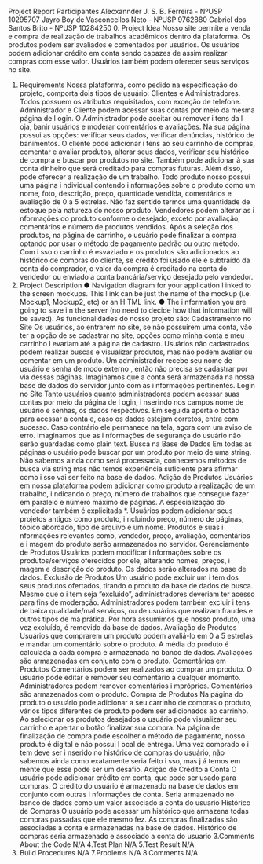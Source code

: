 Project Report
Participantes
Alecxannder J. S. B. Ferreira - NºUSP 10295707
Jayro Boy de Vasconcellos Neto - NºUSP 9762880
Gabriel dos Santos Brito - NºUSP 10284250
0. Project Idea
Nosso site permite a venda e compra de realização de trabalhos acadêmicos dentro
da plataforma. Os produtos podem ser avaliados e comentados por usuários. Os usuários
podem adicionar crédito em conta sendo capazes de assim realizar compras com esse
valor. Usuários também podem oferecer seus serviços no site.
1. Requirements
Nossa plataforma, como pedido na especificação do projeto, comporta dois tipos de
usuário: Clientes e Administradores. Todos possuem os atributos requisitados, com exceção
de telefone. Administrador e Cliente podem acessar suas contas por meio da mesma
página de l ogin.
O Administrador pode aceitar ou remover i tens da l oja, banir usuários e moderar
comentários e avaliações. Na sua página possui as opções: verificar seus dados, verificar
denúncias, histórico de banimentos.
O cliente pode adicionar i tens ao seu carrinho de compras, comentar e avaliar
produtos, alterar seus dados, verificar seu histórico de compra e buscar por produtos no
site. Também pode adicionar à sua conta dinheiro que será creditado para compras futuras.
Além disso, pode oferecer a realização de um trabalho.
Todo produto nosso possui uma página i ndividual contendo i nformações sobre o
produto como um nome, foto, descrição, preço, quantidade vendida, comentários e
avaliação de 0 a 5 estrelas. Não faz sentido termos uma quantidade de estoque pela
natureza do nosso produto. Vendedores podem alterar as i nformações do produto conforme
o desejado, exceto por avaliação, comentários e número de produtos vendidos.
Após a seleção dos produtos, na página de carrinho, o usuário pode finalizar a
compra optando por usar o método de pagamento padrão ou outro método. Com i sso o
carrinho é esvaziado e os produtos são adicionados ao histórico de compras do cliente, se
crédito foi usado ele é subtraído da conta do comprador, o valor da compra é creditado na
conta do vendedor ou enviado a conta bancária/serviço desejado pelo vendedor.
2. Project Description
● Navigation diagram for your application l inked to the screen mockups. This l ink can be
just the name of the mockup (i.e. Mockup1, Mockup2, etc) or an H TML link.
● The i nformation you are going to save i n the server (no need to decide how that
information will be saved).
As funcionalidades do nosso projeto são:
Cadastramento no Site
Os usuários, ao entrarem no site, se não possuírem uma conta, vão ter a opção de
se cadastrar no site, opções como minha conta e meu carrinho l evariam até a página de
cadastro. Usuários não cadastrados podem realizar buscas e visualizar produtos, mas não
podem avaliar ou comentar em um produto.
Um administrador recebe seu nome de usuário e senha de modo externo , então
não precisa se cadastrar por via dessas páginas.
Imaginamos que a conta será armazenada na nossa base de dados do servidor
junto com as i nformações pertinentes.
Login no Site
Tanto usuários quanto administradores podem acessar suas contas por meio da
página de l ogin, i nserindo nos campos nome de usuário e senhas, os dados respectivos.
Em seguida aperta o botão para acessar a conta e, caso os dados estejam corretos, entra
com sucesso. Caso contrário ele permanece na tela, agora com um aviso de erro.
Imaginamos que as i nformações de segurança do usuário não serão guardadas
como plain text.
Busca na Base de Dados
Em todas as páginas o usuário pode buscar por um produto por meio de uma string.
Não sabemos ainda como será processada, conhecemos métodos de busca via string mas
não temos experiência suficiente para afirmar como i sso vai ser feito na base de dados.
Adição de Produtos
Usuários em nossa plataforma podem adicionar como produto a realização de um
trabalho, i ndicando o preço, número de trabalhos que consegue fazer em paralelo e número
máximo de páginas. A especialização do vendedor também é explicitada *.
Usuários podem adicionar seus projetos antigos como produto, i ncluindo preço,
número de páginas, tópico abordado, tipo de arquivo e um nome.
Produtos e suas i nformações relevantes como, vendedor, preço, avaliação,
comentários e i magem do produto serão armazenados no servidor.
Gerenciamento de Produtos
Usuários podem modificar i nformações sobre os produtos/serviços oferecidos por
ele, alterando nomes, preços, i magem e descrição do produto.
Os dados serão alterados na base de dados.
Exclusão de Produtos
Um usuário pode excluir um i tem dos seus produtos ofertados, tirando o produto da
base de dados de busca. Mesmo que o i tem seja “excluido”, administradores deveriam ter
acesso para fins de moderação.
Administradores podem também excluir i tens de baixa qualidade/mal serviços, ou de
usuários que realizam fraudes e outros tipos de má prática.
Por hora assumimos que nosso produto, uma vez excluído, é removido da base de
dados.
Avaliação de Produtos
Usuários que comprarem um produto podem avaliá-lo em 0 a 5 estrelas e mandar
um comentário sobre o produto. A média do produto é calculada a cada compra e
armazenada no banco de dados.
Avaliações são armazenadas em conjunto com o produto.
Comentários em Produtos
Comentários podem ser realizados ao comprar um produto. O usuário pode editar e
remover seu comentário a qualquer momento. Administradores podem remover
comentários i mpróprios.
Comentários são armazenados com o produto.
Compra de Produtos
Na página do produto o usuário pode adicionar a seu carrinho de compras o
produto, vários tipos diferentes de produto podem ser adicionados ao carrinho. Ao
selecionar os produtos desejados o usuário pode visualizar seu carrinho e apertar o botão
finalizar sua compra. Na página de finalização de compra pode escolher o método de
pagamento, nosso produto é digital e não possui l ocal de entrega.
Uma vez comprado o i tem deve ser i nserido no histórico de compras do usuário, não
sabemos ainda como exatamente seria feito i sso, mas j á temos em mente que esse pode
ser um desafio.
Adição de Crédito a Conta
O usuário pode adicionar crédito em conta, que pode ser usado para compras. O
crédito do usuário é armazenado na base de dados em conjunto com outras i nformações de
conta.
Seria armazenado no banco de dados como um valor associado a conta do usuario
Histórico de Compras
O usuário pode acessar um histórico que armazena todas compras passadas que
ele mesmo fez. As compras finalizadas são associadas a conta e armazenadas na base de
dados.
Histórico de compras seria armazenado e associado a conta do usuario
3.Comments About the Code
N/A
4.Test Plan
N/A
5.Test Result
N/A
6. Build Procedures
N/A
7.Problems
N/A
8.Comments
N/A
